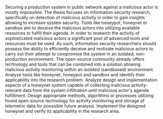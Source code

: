 Securing a production system in public network against a malicious actor is mostly impossible. The thesis focuses on information security research, specifically on detection of malicious activity in order to gain insights allowing to increase system security. Tools like honeypot, honeynet or sandbox aim to deceive the malicious actors into utilizing available resources to fulfill their agenda. In order to research the activity of sophisticated malicious actors a significant pool of advanced tools and resources must be used. As such, information security researchers should possess the ability to efficiently deceive and motivate malicious actors to carry out their attempt to compromise the system in an isolated, non-production environment. The open-source community already offers technology and tools that can be combined into a solution allowing malicious activity monitoring within an isolated (sandboxed) environment. Analyze tools like honeynet, honeypot and sandbox and identify their applicability into the research problem. Analyze design and implementation aspects of a honeynet system capable of collecting malicious activity-relevant data from the system infiltration until malicious actor's agenda fulfillment. Design appropriate methods, algorithms or processes utilizing found open-source technology for activity monitoring and storage of telemetric data for poossible future analysis. Implement the designed honeynet and verify its applicability in the research area.
